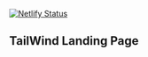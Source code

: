 [![Netlify Status](https://api.netlify.com/api/v1/badges/55f00595-f703-440f-817d-da5e366005ce/deploy-status)](https://app.netlify.com/sites/worsteats/deploys)


## TailWind Landing Page